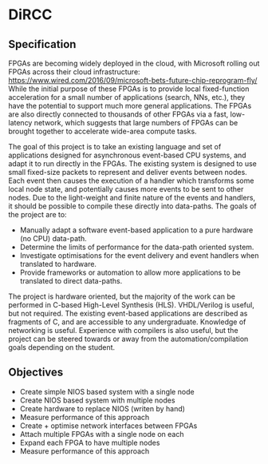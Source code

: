 # DiRCC

## Specification

FPGAs are becoming widely deployed in the cloud,
with Microsoft rolling out FPGAs across their
cloud infrastructure:
https://www.wired.com/2016/09/microsoft-bets-future-chip-reprogram-fly/
While the initial purpose of these FPGAs is to
provide local fixed-function acceleration for a small
number of applications (search, NNs, etc.), they
have the potential to support much more general
applications. The FPGAs are also directly connected
to thousands of other FPGAs via a fast, low-latency
network, which suggests that large numbers of
FPGAs can be brought together to accelerate
wide-area compute tasks.

The goal of this project is to take an existing
language and set of applications designed for
asynchronous event-based CPU systems, and adapt
it to run directly in the FPGAs. The existing
system is designed to use small fixed-size
packets to represent and deliver events between
nodes. Each event then causes the execution of a handler
which transforms some local node state, and potentially
causes more events to be sent to other nodes. Due
to the light-weight and finite nature of the
events and handlers, it should be possible to
compile these directly into data-paths. The goals
of the project are to:
- Manually adapt a software event-based application to
  a pure hardware (no CPU) data-path.
- Determine the limits of performance for the
  data-path oriented system.
- Investigate optimisations for the event delivery
  and event handlers when translated to hardware.
- Provide frameworks or automation to allow more
  applications to be translated to direct data-paths.

The project is hardware oriented, but the majority
of the work can be performed in C-based High-Level
Synthesis (HLS). VHDL/Verilog is useful, but not
required. The existing event-based applications are
described as fragments of C, and are accessible to
any undergraduate. Knowledge of networking is
useful. Experience with compilers is also useful,
but the project can be steered towards or away
from the automation/compilation goals depending
on the student. 

## Objectives

- Create simple NIOS based system with a single node
- Create NIOS based system with multiple nodes
- Create hardware to replace NIOS (writen by hand)
- Measure performance of this approach
- Create + optimise network interfaces between FPGAs
- Attach multiple FPGAs with a single node on each
- Expand each FPGA to have multiple nodes
- Measure performance of this approach




